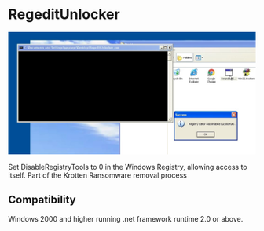 # RegeditUnlocker

<img src="https://github.com/ggsplayz/RegeditUnlocker/blob/main/image.png?raw=true" alt="realimg">

Set DisableRegistryTools to 0 in the Windows Registry, allowing access to itself.
Part of the Krotten Ransomware removal process

## Compatibility
Windows 2000 and higher running .net framework runtime 2.0 or above.
